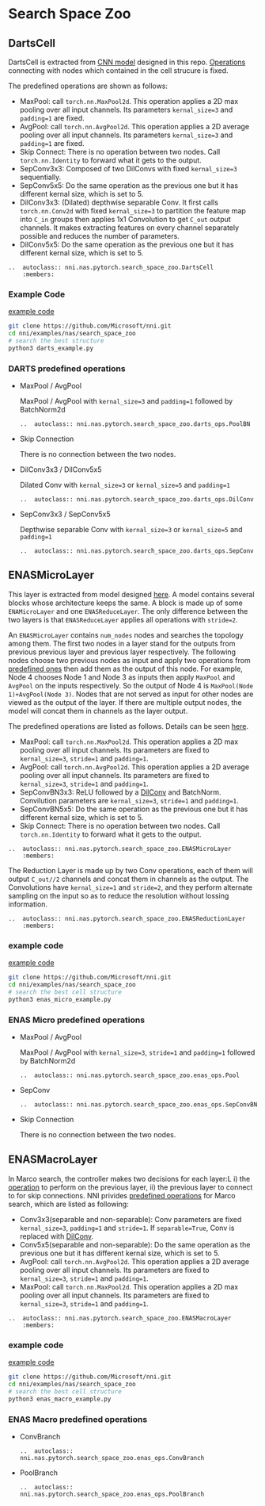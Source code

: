 # Search Space Zoo

## DartsCell

DartsCell is extracted from [CNN model](./DARTS.md) designed in this repo. [Operations](#darts-predefined-operations) connecting with nodes which contained in the cell strucure is fixed.

The predefined operations are shown as follows:

* MaxPool: call `torch.nn.MaxPool2d`. This operation applies a 2D max pooling over all input channels. Its parameters `kernal_size=3` and `padding=1` are fixed.
* AvgPool: call `torch.nn.AvgPool2d`. This operation applies a 2D average pooling over all input channels. Its parameters `kernal_size=3` and `padding=1` are fixed.
* Skip Connect: There is no operation between two nodes. Call `torch.nn.Identity` to forward what it gets to the output.
* SepConv3x3: Composed of two DilConvs with fixed `kernal_size=3` sequentially.
* SepConv5x5: Do the same operation as the previous one but it has different kernal size, which is set to 5.
* <a name="DilConv"></a>DilConv3x3:  (Dilated) depthwise separable Conv. It first calls `torch.nn.Conv2d` with fixed `kernal_size=3` to partition the feature map into `C_in` groups then applies 1x1 Convolution to get `C_out` output channels. It makes extracting features on every channel separately possible and reduces the number of parameters.
* DilConv5x5: Do the same operation as the previous one but it has different kernal size, which is set to 5.

```eval_rst
..  autoclass:: nni.nas.pytorch.search_space_zoo.DartsCell
    :members:
```

### Example Code

[example code](https://github.com/microsoft/nni/tree/master/examples/nas/search_space_zoo/darts_example.py)

```bash
git clone https://github.com/Microsoft/nni.git
cd nni/examples/nas/search_space_zoo
# search the best structure
python3 darts_example.py
```

<a class="predefined-operations-darts"></a>

### DARTS predefined operations

* MaxPool / AvgPool

    MaxPool / AvgPool with `kernal_size=3` and `padding=1` followed by BatchNorm2d
    ```eval_rst
    ..  autoclass:: nni.nas.pytorch.search_space_zoo.darts_ops.PoolBN
    ```
* Skip Connection

    There is no connection between the two nodes.
* DilConv3x3 / DilConv5x5

    Dilated Conv with `kernal_size=3` or `kernal_size=5` and `padding=1`
    ```eval_rst
    ..  autoclass:: nni.nas.pytorch.search_space_zoo.darts_ops.DilConv
    ```
* SepConv3x3 / SepConv5x5

    Depthwise separable Conv with `kernal_size=3` or `kernal_size=5` and `padding=1`
    ```eval_rst
    ..  autoclass:: nni.nas.pytorch.search_space_zoo.darts_ops.SepConv
    ```

## ENASMicroLayer

This layer is extracted from model designed [here](./ENAS.md). A model contains several blocks whose architecture keeps the same. A block is made up of some `ENAMicroLayer` 
and one `ENASReduceLayer`. The only difference between the two layers is that `ENASReduceLayer` applies all operations with `stride=2`.

An `ENASMicroLayer` contains `num_nodes` nodes and searches the topology among them. The first two nodes in a layer stand for the outputs from previous previous layer and previous layer respectively. The following nodes choose two previous nodes as input and apply two operations from [predefined ones](#predefined-operations-enas) then add them as the output of this node. For example, Node 4 chooses Node 1 and Node 3 as inputs then apply `MaxPool` and `AvgPool` on the inputs respectively. So the output of 
Node 4 is `MaxPool(Node 1)+AvgPool(Node 3)`. Nodes that are not served as input for other nodes are viewed as the output of the layer. If there are multiple output nodes, 
the model will concat them in channels as the layer output.

The predefined operations are listed as follows. Details can be seen [here](#predefined-operations-enas).

* MaxPool: call `torch.nn.MaxPool2d`. This operation applies a 2D max pooling over all input channels. Its parameters are fixed to `kernal_size=3`, `stride=1` and `padding=1`.
* AvgPool: call `torch.nn.AvgPool2d`. This operation applies a 2D average pooling over all input channels. Its parameters are fixed to `kernal_size=3`, `stride=1` and `padding=1`.
* SepConvBN3x3: ReLU followed by a [DilConv](#DilConv) and BatchNorm. Convilution parameters are `kernal_size=3`, `stride=1` and `padding=1`.
* SepConvBN5x5: Do the same operation as the previous one but it has different kernal size, which is set to 5.
* Skip Connect: There is no operation between two nodes. Call `torch.nn.Identity` to forward what it gets to the output.

```eval_rst
..  autoclass:: nni.nas.pytorch.search_space_zoo.ENASMicroLayer
    :members:
```

The Reduction Layer is made up by two Conv operations, each of them will output `C_out//2` channels and concat them in channels as the output. The Convolutions have `kernal_size=1` 
and `stride=2`, and they perform alternate sampling on the input so as to reduce the resolution without lossing information.

```eval_rst
..  autoclass:: nni.nas.pytorch.search_space_zoo.ENASReductionLayer
    :members:
```

### example code

[example code](https://github.com/microsoft/nni/tree/master/examples/nas/search_space_zoo/enas_micro_example.py)

```bash
git clone https://github.com/Microsoft/nni.git
cd nni/examples/nas/search_space_zoo
# search the best cell structure
python3 enas_micro_example.py
```

<a name="predefined-operations-enas"></a>

### ENAS Micro predefined operations

* MaxPool / AvgPool

    MaxPool / AvgPool with `kernal_size=3`, `stride=1` and `padding=1` followed by BatchNorm2d
    ```eval_rst
    ..  autoclass:: nni.nas.pytorch.search_space_zoo.enas_ops.Pool
    ```

* SepConv

    <!-- MaxPool / AvgPool with `kernal_size=3`, `stride=1` and `padding=1` followed by BatchNorm2d -->
    ```eval_rst
    ..  autoclass:: nni.nas.pytorch.search_space_zoo.enas_ops.SepConvBN
    ```

* Skip Connection

    There is no connection between the two nodes.

## ENASMacroLayer

In Marco search, the controller makes two decisions for each layer:L i) the [operation](#marco-operations) to perform on the previous layer, ii) the previous layer to connect to for skip connections. NNI privides [predefined operations](#macro-operations) for Marco search, which are listed as following:

* Conv3x3(separable and non-separable): Conv parameters are fixed `kernal_size=3`, `padding=1` and `stride=1`. If `separable=True`, Conv is replaced with [DilConv](#DilConv).
* Conv5x5(separable and non-separable): Do the same operation as the previous one but it has different kernal size, which is set to 5.
* AvgPool: call `torch.nn.AvgPool2d`. This operation applies a 2D average pooling over all input channels. Its parameters are fixed to `kernal_size=3`, `stride=1` and `padding=1`.
* MaxPool: call `torch.nn.MaxPool2d`. This operation applies a 2D max pooling over all input channels. Its parameters are fixed to `kernal_size=3`, `stride=1` and `padding=1`.

```eval_rst
..  autoclass:: nni.nas.pytorch.search_space_zoo.ENASMacroLayer
    :members:
```

### example code

[example code](https://github.com/microsoft/nni/tree/master/examples/nas/search_space_zoo/enas_macro_example.py)

```bash
git clone https://github.com/Microsoft/nni.git
cd nni/examples/nas/search_space_zoo
# search the best cell structure
python3 enas_macro_example.py
```

<a name="macro-operations"></a>

### ENAS Macro predefined operations

* ConvBranch

    ```eval_rst
    ..  autoclass:: nni.nas.pytorch.search_space_zoo.enas_ops.ConvBranch
    ```
* PoolBranch

    ```eval_rst
    ..  autoclass:: nni.nas.pytorch.search_space_zoo.enas_ops.PoolBranch
    ```
